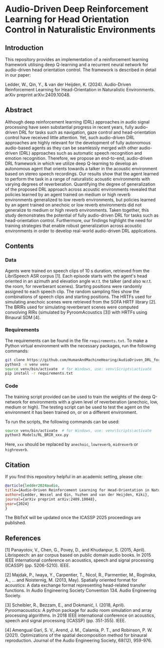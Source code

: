 # Audio-Driven Deep Reinforcement Learning for Head Orientation Control in Naturalistic Environments

## Introduction

This repository provides an implementation of a reinforcement learning framework utilising deep Q-learning and a recurrent neural network for audio-driven head orientation control. The framework is described in detail in our paper: 

Ledder, W., Qin, Y., & van der Heijden, K. (2024). Audio-Driven Reinforcement Learning for Head-Orientation in Naturalistic Environments. arXiv preprint arXiv:2409.10048.

## Abstract

Although deep reinforcement learning (DRL) approaches in audio signal processing have seen substantial progress in recent years, fully audio-driven DRL for tasks such as navigation, gaze control and head-orientation control have received little attention. Yet, such audio-driven DRL approaches are highly relevant for the development of fully autonomous audio-based agents as they can be seamlessly merged with other audio-driven (DRL) approaches such as automatic speech recognition and emotion recognition. Therefore, we propose an end-to-end, audio-driven DRL framework in which we utilize deep Q-learning to develop an autonomous agent that orients towards a talker in the acoustic environment based on stereo speech recordings. Our results show that the agent learned to perform the task in a range of naturalistic acoustic environments with varying degrees of reverberation. Quantifying the degree of generalization of the proposed DRL approach across acoustic environments revealed that policies learned by an agent trained on medium or high reverb environments generalized to low reverb environments, but policies learned by an agent trained on anechoic or low reverb environments did not generalize to medium or high reverb environments. Taken together, this study demonstrates the potential of fully audio-driven DRL for tasks such as head-orientation control. Furthermore, our findings highlight the need for training strategies that enable robust generalization across acoustic environments in order to develop real-world audio-driven DRL applications.  

## Contents

### Data

Agents were trained on speech clips of 10 s duration, retrieved from the LibriSpeech ASR corpus [1]. Each episode starts with the agent's head oriented in an azimuth and elevation angle w.r.t. the talker (and also w.r.t. the room, for reverberant scenes). Starting positions were randomly assigned to each speech clip. The random sampling files show the combinations of speech clips and starting positions. The HRTFs used for simulating anechoic scenes were retrieved from the SOFA HRTF library [2]. The BRIRs used for simulating reverberant scenes were computed convolving RIRs (simulated by PyroomAcoustics [3]) with HRTFs using Binaural SDM [4].

### Requirements

The requirements can be found in the file `requirements.txt`. To make a Python virtual environment with the necessary packages, run the following commands:

```bash
git clone https://github.com/HumanAndMachineHearing/AudioDriven_DRL_for_HeadOrientationControl  # to get scripts and data
python3 -m venv venv
source venv/bin/activate  # for Windows, use: venv\Scripts\activate
pip install -r requirements.txt
```

### Code

The training script provided can be used to train the weights of the deep Q-network for environments with a given level of reverberation (anechoic, low, medium or high). The testing script can be used to test the agent on the environment it has been trained on, or on a different environment.

To run the scripts, the following commands can be used:

```bash
source venv/bin/activate  # for Windows, use: venv\Scripts\activate
python3 Models/RL_BRIR_xxx.py
```

Here, `xxx` should be replaced by `anechoic`, `lowreverb`, `midreverb` or `highreverb`.

## Citation
If you find this repository helpful in an academic setting, please cite: 

```bibtex
@article{ledder2024audio,
title={Audio-Driven Reinforcement Learning for Head-Orientation in Naturalistic Environments},
author={Ledder, Wessel and Qin, Yuzhen and van der Heijden, Kiki},
journal={arXiv preprint arXiv:2409.10048},
year={2024}
}
```

The BibTeX will be updated once the ICASSP 2025 proceedings are published.

## References

[1] Panayotov, V., Chen, G., Povey, D., and Khudanpur, S. (2015, April). Librispeech: an asr corpus based on public domain audio books. In 2015 IEEE international conference on acoustics, speech and signal processing (ICASSP) (pp. 5206-5210). IEEE.

[2] Majdak, P., Iwaya, Y., Carpentier, T., Nicol, R., Parmentier, M., Roginska, A., ... and Noisternig, M. (2013, May). Spatially oriented format for acoustics: A data exchange format representing head-related transfer functions. In Audio Engineering Society Convention 134. Audio Engineering Society.

[3] Scheibler, R., Bezzam, E., and Dokmanić, I. (2018, April). Pyroomacoustics: A python package for audio room simulation and array processing algorithms. In 2018 IEEE international conference on acoustics, speech and signal processing (ICASSP) (pp. 351-355). IEEE.

[4] Amengual Garí, S. V., Arend, J. M., Calamia, P. T., and Robinson, P. W. (2021). Optimizations of the spatial decomposition method for binaural reproduction. Journal of the Audio Engineering Society, 68(12), 959-976.